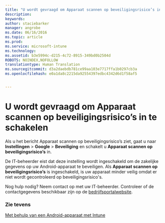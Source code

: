 ```yaml
---
title: "U wordt gevraagd om Apparaat scannen op beveiligingsrisico’s in te schakelen | Microsoft Intune"
description: 
keywords: 
author: staciebarker
manager: angrobe
ms.date: 06/16/2016
ms.topic: article
ms.prod: 
ms.service: microsoft-intune
ms.technology: 
ms.assetid: b3e5994c-d215-4c72-8915-349bd0b2504d
ROBOTS: NOINDEX,NOFOLLOW
translationtype: Human Translation
ms.sourcegitcommit: d3a2daebdb781ce99aa103e7717ffa1b0297cb3a
ms.openlocfilehash: e0a1da8c2215da92554397edbc4342d6d1f58af5


---
```


# U wordt gevraagd om Apparaat scannen op beveiligingsrisico’s in te schakelen

 Als u het bericht Apparaat scannen op beveiligingsrisico’s ziet, gaat u naar **Instellingen** > **Google** > **Beveiliging** en schakelt u **Apparaat scannen op beveiligingsrisico’s** in.

De IT-beheerder eist dat deze instelling wordt ingeschakeld om de zakelijke gegevens op uw Android-apparaat te beveiligen. Als **Apparaat scannen op beveiligingsrisico’s** is ingeschakeld, is uw apparaat minder veilig omdat er niet wordt gecontroleerd op beveiligingsrisico's.

Nog hulp nodig? Neem contact op met uw IT-beheerder. Controleer of de contactgegevens beschikbaar zijn op de [bedrjifsportalwebsite](http://portal.manage.microsoft.com).

### Zie tevens
[Met behulp van een Android-apparaat met Intune](using-your-android-device-with-intune.md)



<!--HONumber=Aug16_HO4-->


